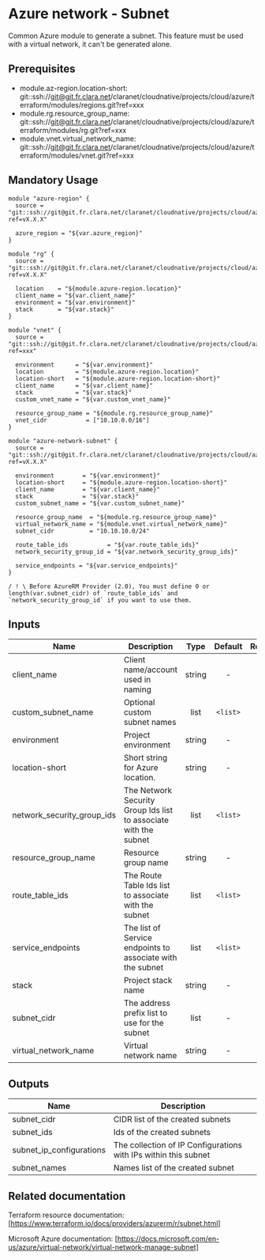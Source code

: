 # Azure network - Subnet

Common Azure module to generate a subnet.
This feature must be used with a virtual network, it can't be generated alone.

## Prerequisites

* module.az-region.location-short: git::ssh://git@git.fr.clara.net/claranet/cloudnative/projects/cloud/azure/terraform/modules/regions.git?ref=xxx
* module.rg.resource_group_name: git::ssh://git@git.fr.clara.net/claranet/cloudnative/projects/cloud/azure/terraform/modules/rg.git?ref=xxx
* module.vnet.virtual_network_name: git::ssh://git@git.fr.clara.net/claranet/cloudnative/projects/cloud/azure/terraform/modules/vnet.git?ref=xxx


## Mandatory Usage

```hcl
module "azure-region" {
  source = "git::ssh://git@git.fr.clara.net/claranet/cloudnative/projects/cloud/azure/terraform/modules/regions.git?ref=vX.X.X"

  azure_region = "${var.azure_region}"
}

module "rg" {
  source = "git::ssh://git@git.fr.clara.net/claranet/cloudnative/projects/cloud/azure/terraform/modules/rg.git?ref=vX.X.X"

  location    = "${module.azure-region.location}"
  client_name = "${var.client_name}"
  environment = "${var.environment}"
  stack       = "${var.stack}"
}

module "vnet" {
  source = "git::ssh://git@git.fr.clara.net/claranet/cloudnative/projects/cloud/azure/terraform/modules/vnet.git?ref=xxx"

  environment      = "${var.environment}"
  location         = "${module.azure-region.location}"
  location-short   = "${module.azure-region.location-short}"
  client_name      = "${var.client_name}"
  stack            = "${var.stack}"
  custom_vnet_name = "${var.custom_vnet_name}"

  resource_group_name = "${module.rg.resource_group_name}"
  vnet_cidr           = ["10.10.0.0/16"]
}

module "azure-network-subnet" {
  source = "git::ssh://git@git.fr.clara.net/claranet/cloudnative/projects/cloud/azure/terraform/modules/subnet.git?ref=vX.X.X"

  environment        = "${var.environment}"
  location-short     = "${module.azure-region.location-short}"
  client_name        = "${var.client_name}"
  stack              = "${var.stack}"
  custom_subnet_name = "${var.custom_subnet_name}"

  resource_group_name  = "${module.rg.resource_group_name}"
  virtual_network_name = "${module.vnet.virtual_network_name}"
  subnet_cidr          = "10.10.10.0/24"

  route_table_ids           = "${var.route_table_ids}"
  network_security_group_id = "${var.network_security_group_ids}"

  service_endpoints = "${var.service_endpoints}"
}

/ ! \ Before AzureRM Provider (2.0), You must define 0 or length(var.subnet_cidr) of `route_table_ids` and `network_security_group_id` if you want to use them.
```

## Inputs

| Name | Description | Type | Default | Required |
|------|-------------|:----:|:-----:|:-----:|
| client_name | Client name/account used in naming | string | - | yes |
| custom_subnet_name | Optional custom subnet names | list | `<list>` | no |
| environment | Project environment | string | - | yes |
| location-short | Short string for Azure location. | string | - | yes |
| network_security_group_ids | The Network Security Group Ids list to associate with the subnet | list | `<list>` | no |
| resource_group_name | Resource group name | string | - | yes |
| route_table_ids | The Route Table Ids list to associate with the subnet | list | `<list>` | no |
| service_endpoints | The list of Service endpoints to associate with the subnet | list | `<list>` | no |
| stack | Project stack name | string | - | yes |
| subnet_cidr | The address prefix list to use for the subnet | list | - | yes |
| virtual_network_name | Virtual network name | string | - | yes |

## Outputs

| Name | Description |
|------|-------------|
| subnet_cidr | CIDR list of the created subnets |
| subnet_ids | Ids of the created subnets |
| subnet_ip_configurations | The collection of IP Configurations with IPs within this subnet |
| subnet_names | Names list of the created subnet |

## Related documentation
Terraform resource documentation: [https://www.terraform.io/docs/providers/azurerm/r/subnet.html]

Microsoft Azure documentation: [https://docs.microsoft.com/en-us/azure/virtual-network/virtual-network-manage-subnet]
